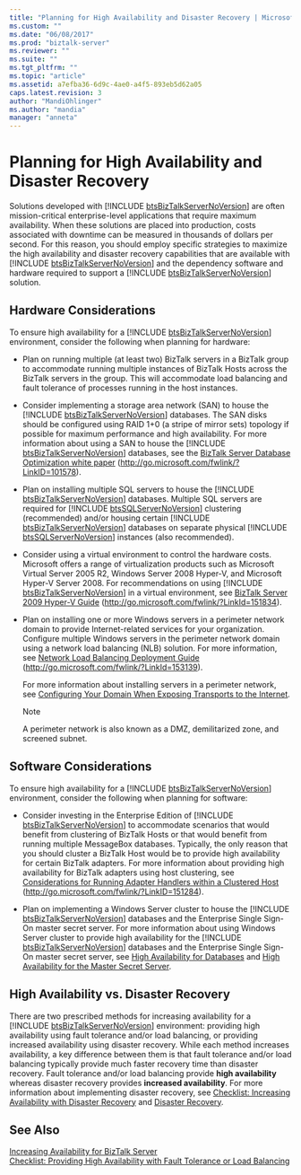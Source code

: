 ```yaml
---
title: "Planning for High Availability and Disaster Recovery | Microsoft Docs"
ms.custom: ""
ms.date: "06/08/2017"
ms.prod: "biztalk-server"
ms.reviewer: ""
ms.suite: ""
ms.tgt_pltfrm: ""
ms.topic: "article"
ms.assetid: a7efba36-6d9c-4ae0-a4f5-893eb5d62a05
caps.latest.revision: 3
author: "MandiOhlinger"
ms.author: "mandia"
manager: "anneta"
---
```

# Planning for High Availability and Disaster Recovery
Solutions developed with [!INCLUDE [btsBizTalkServerNoVersion](../includes/btsbiztalkservernoversion-md.md)] are often mission-critical enterprise-level applications that require maximum availability. When these solutions are placed into production, costs associated with downtime can be measured in thousands of dollars per second. For this reason, you should employ specific strategies to maximize the high availability and disaster recovery capabilities that are available with [!INCLUDE [btsBizTalkServerNoVersion](../includes/btsbiztalkservernoversion-md.md)] and the dependency software and hardware required to support a [!INCLUDE [btsBizTalkServerNoVersion](../includes/btsbiztalkservernoversion-md.md)] solution.  
  
## Hardware Considerations  
 To ensure high availability for a [!INCLUDE [btsBizTalkServerNoVersion](../includes/btsbiztalkservernoversion-md.md)] environment, consider the following when planning for hardware:  
  
- Plan on running multiple (at least two) BizTalk servers in a BizTalk group to accommodate running multiple instances of BizTalk Hosts across the BizTalk servers in the group. This will accommodate load balancing and fault tolerance of processes running in the host instances.  
  
- Consider implementing a storage area network (SAN) to house the [!INCLUDE [btsBizTalkServerNoVersion](../includes/btsbiztalkservernoversion-md.md)] databases. The SAN disks should be configured using RAID 1+0 (a stripe of mirror sets) topology if possible for maximum performance and high availability. For more information about using a SAN to house the [!INCLUDE [btsBizTalkServerNoVersion](../includes/btsbiztalkservernoversion-md.md)] databases, see the [BizTalk Server Database Optimization white paper](http://go.microsoft.com/fwlink/?LinkID=101578) (<http://go.microsoft.com/fwlink/?LinkID=101578>).  
  
- Plan on installing multiple SQL servers to house the [!INCLUDE [btsBizTalkServerNoVersion](../includes/btsbiztalkservernoversion-md.md)] databases. Multiple SQL servers are required for [!INCLUDE [btsSQLServerNoVersion](../includes/btssqlservernoversion-md.md)] clustering (recommended) and/or housing certain [!INCLUDE [btsBizTalkServerNoVersion](../includes/btsbiztalkservernoversion-md.md)] databases on separate physical [!INCLUDE [btsSQLServerNoVersion](../includes/btssqlservernoversion-md.md)] instances (also recommended).  
  
- Consider using a virtual environment to control the hardware costs. Microsoft offers a range of virtualization products such as Microsoft Virtual Server 2005 R2, Windows Server 2008 Hyper-V, and Microsoft Hyper-V Server 2008. For recommendations on using [!INCLUDE [btsBizTalkServerNoVersion](../includes/btsbiztalkservernoversion-md.md)] in a virtual environment, see [BizTalk Server 2009 Hyper-V Guide](http://go.microsoft.com/fwlink/?LinkId=151834) (<http://go.microsoft.com/fwlink/?LinkId=151834>).  
  
- Plan on installing one or more Windows servers in a perimeter network domain to provide Internet-related services for your organization. Configure multiple Windows servers in the perimeter network domain using a network load balancing (NLB) solution. For more information, see [Network Load Balancing Deployment Guide](http://go.microsoft.com/fwlink/?LinkId=153139) (http://go.microsoft.com/fwlink/?LinkId=153139).  
  
   For more information about installing servers in a perimeter network, see [Configuring Your Domain When Exposing Transports to the Internet](../technical-guides/planning-for-sending-and-receiving.md#BKMK_InternetTrans).  
  
  > [!NOTE]  
  >  A perimeter network is also known as a DMZ, demilitarized zone, and screened subnet.  
  
## Software Considerations  
 To ensure high availability for a [!INCLUDE [btsBizTalkServerNoVersion](../includes/btsbiztalkservernoversion-md.md)] environment, consider the following when planning for software:  
  
- Consider investing in the Enterprise Edition of [!INCLUDE [btsBizTalkServerNoVersion](../includes/btsbiztalkservernoversion-md.md)] to accommodate scenarios that would benefit from clustering of BizTalk Hosts or that would benefit from running multiple MessageBox databases. Typically, the only reason that you should cluster a BizTalk Host would be to provide high availability for certain BizTalk adapters. For more information about providing high availability for BizTalk adapters using host clustering, see [Considerations for Running Adapter Handlers within a Clustered Host](http://go.microsoft.com/fwlink/?LinkID=151284) (<http://go.microsoft.com/fwlink/?LinkID=151284>).  
  
- Plan on implementing a Windows Server cluster to house the [!INCLUDE [btsBizTalkServerNoVersion](../includes/btsbiztalkservernoversion-md.md)] databases and the Enterprise Single Sign-On master secret server. For more information about using Windows Server cluster to provide high availability for the [!INCLUDE [btsBizTalkServerNoVersion](../includes/btsbiztalkservernoversion-md.md)] databases and the Enterprise Single Sign-On master secret server, see [High Availability for Databases](../technical-guides/high-availability-for-databases.md) and [High Availability for the Master Secret Server](../technical-guides/high-availability-for-the-master-secret-server.md).  
  
## High Availability vs. Disaster Recovery  
 There are two prescribed methods for increasing availability for a [!INCLUDE [btsBizTalkServerNoVersion](../includes/btsbiztalkservernoversion-md.md)] environment: providing high availability using fault tolerance and/or load balancing, or providing increased availability using disaster recovery. While each method increases availability, a key difference between them is that fault tolerance and/or load balancing typically provide much faster recovery time than disaster recovery. Fault tolerance and/or load balancing provide <strong>high availability</strong> whereas disaster recovery provides <strong>increased availability</strong>. For more information about implementing disaster recovery, see [Checklist: Increasing Availability with Disaster Recovery](../technical-guides/checklist-increasing-availability-with-disaster-recovery.md) and [Disaster Recovery](../technical-guides/disaster-recovery.md).  
  
## See Also  
 [Increasing Availability for BizTalk Server](../technical-guides/increasing-availability-for-biztalk-server.md)   
 [Checklist: Providing High Availability with Fault Tolerance or Load Balancing](../technical-guides/checklist-providing-high-availability-with-fault-tolerance-or-load-balancing.md)